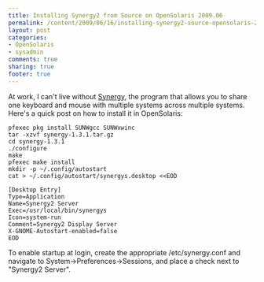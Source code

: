 ```yaml
---
title: Installing Synergy2 from Source on OpenSolaris 2009.06
permalink: /content/2009/06/16/installing-synergy2-source-opensolaris-200906
layout: post
categories:
- OpenSolaris
- sysadmin
comments: true
sharing: true
footer: true
---
```

At work, I can't live without [Synergy](http://synergy2.sourceforge.net), the
program that allows you to share one keyboard and mouse with multiple systems
across multiple systems. Here's a quick post on how to install it in
OpenSolaris:

    
    
    pfexec pkg install SUNWgcc SUNWxwinc
    tar -xzvf synergy-1.3.1.tar.gz
    cd synergy-1.3.1
    ./configure
    make
    pfexec make install
    mkdir -p ~/.config/autostart
    cat > ~/.config/autostart/synergys.desktop <<EOD
    
    [Desktop Entry]
    Type=Application
    Name=Synergy2 Server
    Exec=/usr/local/bin/synergys
    Icon=system-run
    Comment=Synergy2 Display Server
    X-GNOME-Autostart-enabled=false
    EOD
    

To enable startup at login, create the appropriate /etc/synergy.conf and
navigate to System->Preferences->Sessions, and place a check next to "Synergy2
Server".

